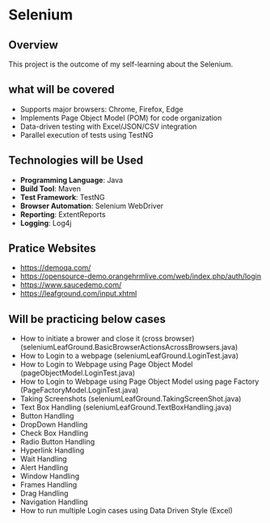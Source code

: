 # Selenium

## Overview
This project is the outcome of my self-learning about the Selenium.

## what will be covered
- Supports major browsers: Chrome, Firefox, Edge
- Implements Page Object Model (POM) for code organization
- Data-driven testing with Excel/JSON/CSV integration
- Parallel execution of tests using TestNG

  
## Technologies will be Used

- **Programming Language**: Java
- **Build Tool**: Maven
- **Test Framework**: TestNG
- **Browser Automation**: Selenium WebDriver
- **Reporting**: ExtentReports
- **Logging**: Log4j

## Pratice Websites
- https://demoqa.com/
- https://opensource-demo.orangehrmlive.com/web/index.php/auth/login
- https://www.saucedemo.com/
- https://leafground.com/input.xhtml


## Will be practicing below cases

- How to initiate a brower and close it (cross browser) (seleniumLeafGround.BasicBrowserActionsAcrossBrowsers.java)
- How to Login to a webpage (seleniumLeafGround.LoginTest.java)
- How to Login to Webpage using Page Object Model (pageObjectModel.LoginTest.java)
- How to Login to Webpage using Page Object Model using page Factory (PageFactoryModel.LoginTest.java)
- Taking Screenshots (seleniumLeafGround.TakingScreenShot.java)
- Text Box Handling (seleniumLeafGround.TextBoxHandling.java)
- Button Handling
- DropDown Handling
- Check Box Handling
- Radio Button Handling
- Hyperlink Handling
- Wait Handling
- Alert Handling
- Window Handling
- Frames Handling
- Drag Handling
- Navigation Handling
- How to run multiple Login cases using Data Driven Style (Excel)
